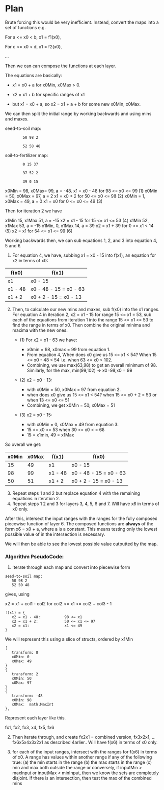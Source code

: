 # Plan

Brute forcing this would be very inefficient. Instead, convert the maps into a set of functions e.g. 

For a <= x0 < b, x1 = f1(x0),

For c <= x0 < d, x1 = f2(x0),

...

Then we can can compose the functions at each layer.

The equations are basically:

* x1 = x0 + a for x0Min, x0Max > 0.

* x2 = x1 + b for specific ranges of x1

* but x1 = x0 + a, so x2 = x1 + a + b for some new x0Min, x0Max.

We can then split the initial range by working backwards and using mins and maxes.

seed-to-soil map:

			50 98 2

			52 50 48

soil-to-fertilizer map:

			0 15 37

			37 52 2

			39 0 15

x0Min = 98, x0Max= 99,  a = -48.             x1 = x0 - 48 for 98 <= x0 <= 99     (1)
x0Min = 50, x0Max = 97, a = 2                x1 = x0 + 2  for 50 <= x0 <= 98    (2)
x0Min = 1,  x0Max = 49, a = 0                x1 = x0      for 0  <= x0 <= 49    (3)

Then for iteration 2 we have

x1Min 15, x1Max 51, a = -15                  x2 = x1 - 15 for 15 <= x1 <= 53     (4)
x1Min 52, x1Max 53, a = -15
x1Min, 0, x1Max 14, a = 39                   x2 = x1 + 39 for 0  <= x1 <  14     (5)
                                             x2 = x1      for 54 <= x1 <= 99        (6)

Working backwards then, we can sub equations 1, 2, and 3 into equation 4, 5 and 6. 

1. For equation 4, we have, subbing x1 = x0 - 15 into f(x1), an equation for x2 in terms of x0:

|      f(x0)      |         f(x1)          |
|-----------------|------------------------|
|     x1          | x0 - 15                |
| x1 - 48         | x0 - 48 - 15 = x0 - 63 |
| x1 + 2          | x0 + 2 - 15 = x0 - 13  |

2. Then, to calculate our new mins and maxes, sub f(x0) into the x1 ranges. For equation 4 in iteration 2, x2 = x1 - 15 for range 15 <= x1 = 53, sub each of the equations from iteration 1 into the range 15 <= x1 <= 53 to find the range in terms of x0. Then combine the original minima and maxima with the new ones.

   * (1) For x2 = x1 - 63 we have:
      * x0min = 98, x0max = 99 from equation 1. 
      * From equation 4, When does x0 give us 15 <= x1 < 54? When 15 <= x0 - 48 < 54 i.e. when 63 <= x0 < 102.
      * Combining, we use max(63,98) to get an overall minimum of 98. Similarly, for the max, min(99,102) => x0=98,x0 = 99

   * (2) x2 = x0 - 13:
      * with x0Min = 50, x0Max = 97 from equation 2. 
      * when does x0 give us 15 <= x1 < 54? when 15 <= x0 + 2  = 53 or when 13 <= x0 <= 51
      * Combining, we get x0Min = 50, x0Max = 51

   * (3) x2 = x0 - 15:
      * with x0Min = 0, x0Max = 49 from equation 3.
      * 15 <= x0 <= 53  when 30 <= x0 < = 68
      * 15 = x1min, 49 = x1Max 


So overall we get:

| x0Min | x0Max |      f(x1)      |         f(x0)          |
|-------|-------|-----------------|------------------------|
|  15   |  49   |     x1          | x0 - 15                |
|  98   |  99   | x1 - 48         | x0 - 48 - 15 = x0 - 63 |
|  50   |  51   | x1 + 2          | x0 + 2 - 15 = x0 - 13  |

3. Repeat steps 1 and 2 but replace equation 4 with the remaining equations in iteration 2.
4. Repeat steps 1 2 and 3 for layers 3, 4, 5, 6 and 7. Will have x6 in terms of x0 only.

After this, intersect the input ranges with the ranges for the fully composed piecewise function of layer 6. The composed functions are **always** of the form x6 = x0 + a, where a is a constant. This means testing only the lowest possible value of in the intersection is necessary. 

We will then be able to see the lowest possible value outputted by the map.

### Algorithm PseudoCode:

1. Iterate through each map and convert into piecewise form

```
seed-to-soil map:
   50 98 2
   52 50 48
```

gives, using 

x2 = x1 + col1 - col2     for col2 <= x1 <= col2 + col3 - 1

```
f(x1) = {
   x2 = x1 - 48:           98 <= x1
   x2 = x1 + 2:            50 <= x1 <= 97
   x2 = x1:                x1 <= 49
}
```

We will represent this using a slice of structs, ordered by x1Min


```
{
   transform: 0
   x0Min: 0
   x0Max: 49
}
{
   transform: 2
   x0Min: 50
   x0Max: 97
}
{
   transform: -48
   x0Min: 98
   x0Max:  math.MaxInt
},
```

Represent each layer like this.

fx1, fx2, fx3, x4, fx5, fx6

2. Then iterate through, and create fx2x1 = combined version, fx3x2x1, ... fx6x5x4x3x2x1 as described 4arlier.. Will have f(x6) in terms of x0 only. 


3. for each of the input ranges, intersect with the ranges for f(x6) in terms of x0. A range has values within another range if any of the following true:
   (a) the min starts in the range
   (b) the max starts in the range
   (c) min and max both outside the range
or conversely, if inputMin > maxInput or inputMax < minInput, then we know the sets are completely disjoint.
If there is an intersection, then test the max of the combined mins





